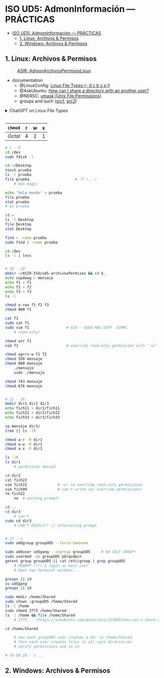 # ISO UD5: AdmonInformación — PRÁCTICAS

- [ISO UD5: AdmonInformación — PRÁCTICAS](#iso-ud5-admoninformación--prácticas)
  - [1. Linux: Archivos \& Permisos](#1-linux-archivos--permisos)
  - [2. Windows: Archivos \& Permisos](#2-windows-archivos--permisos)


## 1. Linux: Archivos & Permisos

> [ASIR: AdmonArchivosPermisosLinux](/ISO/UD5-AdmonInformacion/EXC-ud5-ejer-permisosLinux.pdf)


- documentation
  - @LinuxConfig: [Linux File Types (- d c b s p l)](https://linuxconfig.org/identifying-file-types-in-linux)
  - @AskUbuntu: [How can I share a directory with an another user?](https://askubuntu.com/questions/313089/how-can-i-share-a-directory-with-an-another-user)
  - @NERSC: [umask (Unix File Permissions)](https://docs.nersc.gov/filesystems/unix-file-permissions/)
  - groups and such ([src1](https://linuxize.com/post/how-to-list-groups-in-linux/), [src2](https://www.ibm.com/docs/en/ibm-mq/9.1?topic=windows-creating-managing-groups-linux))

<details>
<summary>ChatGPT on Linux File Types</summary>

```markdown
# ChatGPT on File Types in /dev...
When you run the `ls -l` command in a Linux system, the output displays file or directory permissions in the first character of each line. The first character represents the file type, and it can be one of the following:

- `-`: The first character will be a hyphen (`-`) for regular files. Regular files contain data such as text, images, or program code. They can be executed, read, or written to, depending on the permissions granted to the user.
- `d`: The first character will be a `d` for directories. Directories are files that contain lists of other files and directories. They are used to organize files into a hierarchical structure.
- `c`: The first character will be a `c` for character devices. Character devices provide access to devices that work with streams of characters, such as keyboards and mice.
- `b`: The first character will be a `b` for block devices. Block devices provide access to devices that work with fixed-size blocks of data, such as hard drives.
- `l`: The first character will be an `l` for symbolic links. Symbolic links are files that act as pointers to other files or directories. They are often used to create shortcuts or aliases.
```

</details>

<br>

| `chmod`   | r   | w   | x   |
| :-:       | :-: | :-: | :-: |
| _Octal_   | 4   | 2   | 1   |



```bash
# 1 - 9
cd /dev
sudo fdisk -l

cd ~/Desktop
touch prueba
ls -l prueba
file prueba                     # -P (...)
    # man magic

echo 'hola mundo' > prueba
file prueba
stat prueba
# wc prueba

cd ~
ls -l Desktop
file Desktop
stat Desktop

find ~ -name prueba
sudo find / -name prueba

cd /dev
ls -l | less


# 10 - 20
mkdir ~/ASIR-ISO/ud5-archivosPermisos && cd $_
echo supdawg > mensaje
echo f1 > f1
echo f2 > f2
echo f3 > f3
ls -l

chmod o-rwx f1 f2 f3
chmod 000 f1

cat f1
sudo cat f1
sudo vim f1                 # OJO — SUDO HAS DIFF .VIMRC
    # read-only!

chmod u+r f1
vim f1                      # override read-only permission with ':w!'

chmod ug+rx-w f1 f2
chmod 550 mensaje
chmod 000 mensaje
    ./mensaje
    sudo ./mensaje

chmod 743 mensaje
chmod 676 mensaje


# 21 - 26
mkdir dir1 dir2 dir3
echo fich11 > dir1/fich11
echo fich22 > dir2/fich22
echo fich33 > dir3/fich33

cp mensaje dir3/
tree || ls -lR

chmod a-r -R dir1
chmod a-w -R dir2
chmod a-x -R dir3

ls -lR
ls dir1
    # permission denied

cd dir2
cat fich22
vim fich22              # :w! to override read-only permissions
vim fich99              # can't write nor override permissions!
rm fich22
    no  # warning prompt!

cd ..
cd dir3
    # can't
sudo cd dir3
    # CAN'T EASILY!! // Interesting prompt


# 27 - n
sudo addgroup groupUD5 --force-badname

sudo adduser ud5gang --ingroup groupUD5     # NO SELF GROUP!
sudo usermod -aG groupUD5 pblqvdpcn
getent group groupUD5 || cat /etc/group | grep groupUD5
    # REBOOT (?!) & login as main user
    # Open two terminal windows...

groups || id
su ud5gang
groups || id

sudo mkdir /home/Shared
sudo chown :groupUD5 /home/Shared
ls -l /home
sudo chmod 3775 /home/Shared
ls -l /home && file /home/Shared
    # 3775... (https://askubuntu.com/questions/313089/how-can-i-share-a-directory-with-an-another-user)

cd /home/Shared

    # now each groupUD5 user creates a dir in /home/Shared
    # then each user creates files in all such directories
    # verify permissions and so on

# TO-DO 28 - n ...
```

## 2. Windows: Archivos & Permisos

```powershell

```